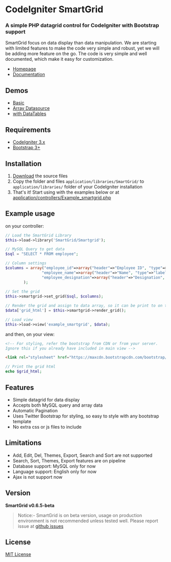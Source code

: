 # CodeIgniter SmartGrid
### A simple PHP datagrid control for CodeIgniter with Bootstrap support


SmartGrid focus on data display than data manipulation. 
We are starting with limited features to make the code very simple and robust, 
yet we will be adding more feature on the go. The code is very simple and well documented, which make it easy for customization.

+ [Homepage](http://techlaboratory.net/smartgrid)
+ [Documentation](http://techlaboratory.net/smartgrid/documentation)

Demos
-----
  + [Basic](http://techlaboratory.net/smartgrid/demo/example-smartgrid)
  + [Array Datasource](http://techlaboratory.net/smartgrid/demo/example-array-grid)
  + [with DataTables](http://techlaboratory.net/smartgrid/demo/example-smartgrid_and-datatables)

Requirements
-----
  + [CodeIgniter 3.x](https://codeigniter.com/download)
  + [Bootstrap 3+](http://getbootstrap.com/getting-started/#download)

Installation
-----
1. [Download](https://github.com/techlab/codeigniter-smartgrid/archive/master.zip) the source files
2. Copy the folder and files `application/libraries/SmartGrid/` to `application/libraries/` folder of your CodeIgniter installation
3. That's it! Start using with the examples below or at [application/controllers/Example_smartgrid.php](https://github.com/techlab/codeigniter-smartgrid/blob/master/application/controllers/Example_smartgrid.php)

Example usage
-----
on your controller:
```php
// Load the SmartGrid Library
$this->load->library('SmartGrid/Smartgrid');

// MySQL Query to get data
$sql = "SELECT * FROM employee"; 

// Column settings
$columns = array("employee_id"=>array("header"=>"Employee ID", "type"=>"label"),
                "employee_name"=>array("header"=>"Name", "type"=>"label"),
                "employee_designation"=>array("header"=>"Designation", "type"=>"label")
        );        
        
// Set the grid 
$this->smartgrid->set_grid($sql, $columns);

// Render the grid and assign to data array, so it can be print to on the view
$data['grid_html'] = $this->smartgrid->render_grid();    

// Load view
$this->load->view('example_smartgrid', $data);
```

and then, on your view:
```html
<!-- For styling, refer the bootstrap from CDN or from your server. 
Ignore this if you already have included in main view -->

<link rel="stylesheet" href="https://maxcdn.bootstrapcdn.com/bootstrap/3.3.6/css/bootstrap.min.css">
```
```php
// Print the grid html
echo $grid_html; 
```
Features
-----
  + Simple datagrid for data display
  + Accepts both MySQL query and array data
  + Automatic Pagination
  + Uses Twitter Bootstrap for styling, so easy to style with any bootstrap template
  + No extra css or js files to include
  
Limitations 
----- 
  - Add, Edit, Del, Themes, Export, Search and Sort are not supported
  - Search, Sort, Themes, Export features are on pipeline
  - Database support: MySQL only for now 
  - Language support: English only for now
  - Ajax is not support now

Version
-----
**SmartGrid v0.6.5-beta**
> Notice:- SmartGrid is on beta version, usage on production environment is not recommended unless tested well. 
> Please report issue at [github issues](https://github.com/techlab/codeigniter-smartgrid/issues/)


License
----
[MIT License](https://github.com/techlab/codeigniter-smartgrid/blob/master/LICENSE)
